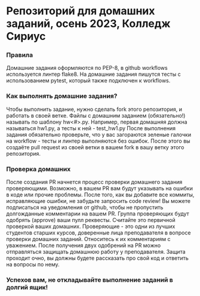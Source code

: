 # Репозиторий для домашних заданий, осень 2023, Колледж Сириус
### Правила
Домашние задания оформляются по PEP-8, в github workflows используется линтер flake8. На домашние задания пишутся тесты с использованием pytest, который также подключен к workflows.
### Как выполнять домашние задания?
Чтобы выполнить задание, нужно сделать fork этого репозитория, и работать в своей ветке.
Файлы с домашним заданием (обязательно!) называть по шаблону hw<#>.py. Например, первая домашняя должна называться hw1.py, а тесты к ней - test_hw1.py
После выполнения задания обязательно проверьте, что у вас загораются зеленые галочки на workflow - тесты и линтер выполняются без ошибок.
После этого вы создаёте pull request из своей ветки в вашем fork в вашу ветку этого репозитория.
### Проверка домашних
После создания PR начнется процесс проверки домашнего задания проверяющими. Возможно, в вашем PR вам будут указывать на ошибки в коде или прочие проблемы. После того, как вы добавите все коммиты, исправляющие ошибки, не забудьте запросить code review! Вы можете подписаться на уведомления от github, чтобы не пропустить долгожданные комментарии на вашем PR.
Группа проверяющих будут одобрять (approve) ваши пулл реквесты. Считайте это первичной проверкой ваших домашних. Проверяющие - это одни из лучших студентов старших курсов, доверенные лица преподавателя в вопросе проверки домашних заданий. Относитесь к их комментариям с уважением. 
После получения двух одобрений на PR можно отправляться защищать домашнюю работу у преподавателя. Защита проходит очно, вы должны будете рассказать про свой код и ответить на вопросы по нему.
### Успехов вам, не откладывайте выполнение заданий в долгий ящик!
